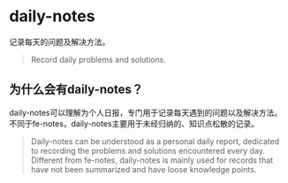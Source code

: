 # daily-notes

记录每天的问题及解决方法。

> Record daily problems and solutions.

## 为什么会有daily-notes？

daily-notes可以理解为个人日报，专门用于记录每天遇到的问题以及解决方法。不同于fe-notes，daily-notes主要用于未经归纳的、知识点松散的记录。

> Daily-notes can be understood as a personal daily report, dedicated to recording the problems and solutions encountered every day. Different from fe-notes, daily-notes is mainly used for records that have not been summarized and have loose knowledge points.
